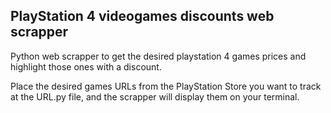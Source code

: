## PlayStation 4 videogames discounts web scrapper

Python web scrapper to get the desired playstation 4 games prices and highlight those ones with a discount.

Place the desired games URLs from the PlayStation Store you want to track at the URL.py file, and the scrapper will
display them on your terminal.
